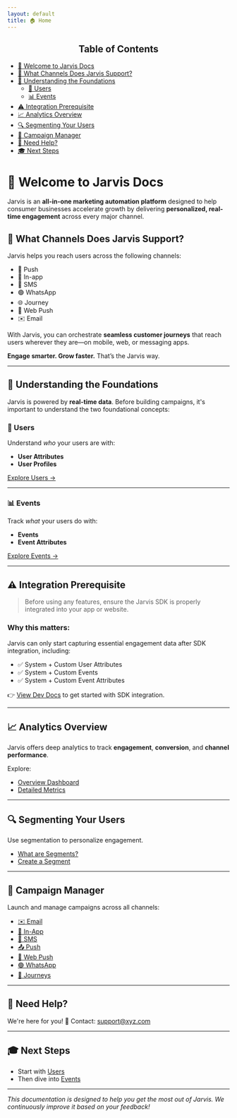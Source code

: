 ```yaml
---
layout: default
title: 🏠 Home
---
```


<aside class="toc">
  <h2 style="text-align: center;">Table of Contents</h2>
  <ul>
    <li><a href="#-welcome-to-jarvis-docs">📘 Welcome to Jarvis Docs</a></li>
    <li><a href="#-what-channels-does-jarvis-support">🚀 What Channels Does Jarvis Support?</a></li>
    <li><a href="#-understanding-the-foundations">🎯 Understanding the Foundations</a>
      <ul>
        <li><a href="#-users">👥 Users</a></li>
        <li><a href="#-events">📊 Events</a></li>
      </ul>
    </li>
    <li><a href="#️-integration-prerequisite">⚠️ Integration Prerequisite</a></li>
    <li><a href="#-analytics-overview">📈 Analytics Overview</a></li>
    <li><a href="#-segmenting-your-users">🔍 Segmenting Your Users</a></li>
    <li><a href="#-campaign-manager">🎯 Campaign Manager</a></li>
    <li><a href="#-need-help">💬 Need Help?</a></li>
    <li><a href="#-next-steps">🎓 Next Steps</a></li>
  </ul>
</aside>

# 📘 Welcome to Jarvis Docs

Jarvis is an **all-in-one marketing automation platform** designed to help consumer businesses accelerate growth by delivering **personalized, real-time engagement** across every major channel.

## 🚀 What Channels Does Jarvis Support?

Jarvis helps you reach users across the following channels:

- 🚀 Push
- 📱 In-app
- 💬 SMS
- 🟢 WhatsApp
- 🌐 Journey
- 🔔 Web Push
- ✉️ Email

With Jarvis, you can orchestrate **seamless customer journeys** that reach users wherever they are—on mobile, web, or messaging apps.

**Engage smarter. Grow faster.** That’s the Jarvis way.

---

## 🎯 Understanding the Foundations

Jarvis is powered by **real-time data**. Before building campaigns, it's important to understand the two foundational concepts:

### 👥 Users

Understand *who* your users are with:

- **User Attributes**
- **User Profiles**

[Explore Users →](README/users.md)

---

### 📊 Events

Track *what* your users do with:

- **Events**
- **Event Attributes**

[Explore Events →](README/core-concepts-events.md)

---

## ⚠️ Integration Prerequisite

> Before using any features, ensure the Jarvis SDK is properly integrated into your app or website.

### Why this matters:

Jarvis can only start capturing essential engagement data after SDK integration, including:

- ✅ System + Custom User Attributes  
- ✅ System + Custom Events  
- ✅ System + Custom Event Attributes

👉 [View Dev Docs](https://harshitn1995.github.io/Jarvis/) to get started with SDK integration.

---

## 📈 Analytics Overview

Jarvis offers deep analytics to track **engagement**, **conversion**, and **channel performance**.

Explore:

- [Overview Dashboard](https://harshitn1995.github.io/docs/analytics-overview.html)
- [Detailed Metrics](https://harshitn1995.github.io/docs/analytics-dashboard.html)

---

## 🔍 Segmenting Your Users

Use segmentation to personalize engagement.

- [What are Segments?](README/segments.md)
- [Create a Segment](README/creating-segments.md)

---

## 🎯 Campaign Manager

Launch and manage campaigns across all channels:

- [✉️ Email](README/email.md)
- [📲 In-App](README/inapp.md)
- [💬 SMS](README/sms.md)
- [📤 Push](README/push.md)
- [🔔 Web Push](README/webpush.md)
- [🟢 WhatsApp](README/whatsapp.md)
- [🧩 Journeys](README/journey.md)


---

## 💬 Need Help?

We're here for you!  📧 Contact: [support@xyz.com](mailto:support@xyz.com)

---

## 🎓 Next Steps

- Start with [Users](README/users.md)
- Then dive into [Events](README/core-concepts-events.md)

---

*This documentation is designed to help you get the most out of Jarvis. We continuously improve it based on your feedback!*

